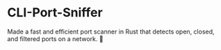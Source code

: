 # CLI-Port-Sniffer
Made a fast and efficient port scanner in Rust that detects open, closed, and filtered ports on a network. 🚀

